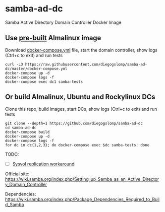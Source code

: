 # samba-ad-dc

Samba Active Directory Domain Controller Docker Image

## Use [pre-built](https://hub.docker.com/r/diegogslomp/samba-ad-dc) Almalinux image

Download [docker-compose.yml](https://raw.githubusercontent.com/diegogslomp/samba-ad-dc/master/docker-compose.yml) file, start the domain controller, show logs (Ctrl+c to exit) and run tests
```
curl -LO https://raw.githubusercontent.com/diegogslomp/samba-ad-dc/master/docker-compose.yml
docker-compose up -d
docker-compose logs -f
docker-compose exec dc1 samba-tests
```

## Or build Almalinux, Ubuntu and Rockylinux DCs

Clone this repo, build images, start DCs, show logs (Ctrl+c to exit) and run tests
```
git clone --depth=1 https://github.com/diegogslomp/samba-ad-dc
cd samba-ad-dc
docker-compose build
docker-compose up -d
docker-compose logs -f
for dc in dc{1,2,3}; do docker-compose exec $dc samba-tests; done
```

TODO: 

  - [ ] [Sysvol replication workaround](https://wiki.samba.org/index.php/Rsync_based_SysVol_replication_workaround)
  
Official site: https://wiki.samba.org/index.php/Setting_up_Samba_as_an_Active_Directory_Domain_Controller

Dependencies: https://wiki.samba.org/index.php/Package_Dependencies_Required_to_Build_Samba
